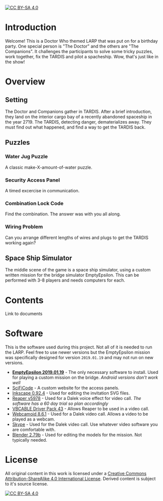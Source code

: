 [![CC BY-SA 4.0][cc-by-sa-shield]][cc-by-sa]
# Introduction

Welcome! This is a Doctor Who themed LARP that was put on for a birthday party. One special person is "The Doctor" and the others are "The Companions". It challenges the participants to solve some tricky puzzles, work together, fix the TARDIS and pilot a spacheship. Wow, that's just like in the show!

# Overview
## Setting
The Doctor and Companions gather in TARDIS. After a brief introduction, they land on the interior cargo bay of a recently abandoned spaceship in the year 2719. The TARDIS, detecting danger, dematerializes away. They must find out what happened, and find a way to get the TARDIS back.

## Puzzles
### Water Jug Puzzle
A classic make-X-amount-of-water puzzle.

### Security Access Panel
A timed excercise in communication.

### Combination Lock Code
Find the combination. The answer was with you all along.

### Wiring Problem
Can you arrange different lengths of wires and plugs to get the TARDIS working again?

## Space Ship Simulator
The middle scene of the game is a space ship simulator, using a custom written mission for the bridge simulator EmptyEpsilon. This can be performed with 3-8 players and needs computers for each. 

# Contents
Link to documents

# Software
This is the software used during this project. Not all of it is needed to run the LARP. Feel free to use newer versions but the EmptyEpsilon mission was specifically designed for version `2019.01.19` and may not run on new versions.

* **[EmptyEpsilon 2019.01.19](https://github.com/daid/EmptyEpsilon/releases/download/EE-2019.11.01/Win32_EmptyEpsilon_EE-2019.11.01.zip)** - The only necessary software to install. Used for playing a custom mission on the bridge. *Android versions don't work well*
* [SciFiCode](https://github.com/matthewmmorrow/SciFiCode) - A custom website for the access panels.
* [Inkscape 0.92.4](https://inkscape.org/release/0.92.4/windows/) - Used for editing the invitation SVG files.
* [Reaper v5978](https://www.reaper.fm/download.php) - Used for a Dalek voice effect for video call. *The software has a 60 day trial so plan accordingly*
* [VBCABLE Driver Pack 43](https://download.vb-audio.com/Download_CABLE/VBCABLE_Driver_Pack43.zip) - Allows Reaper to be used in a video call.
* [Webcamoid 8.6.1](https://webcamoid.github.io/#downloads) - Used for a Dalek video call. Allows a video to be played as a webcam.
* [Skype](https://www.skype.com/en/get-skype/) - Used for the Dalek video call. Use whatever video software you are comfortable with.
* [Blender 2.79b](https://www.blender.org/download/releases/2-79/) - Used for editing the models for the mission. Not typically needed.


# License
All original content in this work is licensed under a
[Creative Commons Attribution-ShareAlike 4.0 International License][cc-by-sa]. Derived content is subject to it's source license.

[![CC BY-SA 4.0][cc-by-sa-image]][cc-by-sa]

[cc-by-sa]: http://creativecommons.org/licenses/by-sa/4.0/
[cc-by-sa-image]: https://licensebuttons.net/l/by-sa/4.0/88x31.png
[cc-by-sa-shield]: https://img.shields.io/badge/License-CC%20BY--SA%204.0-lightgrey.svg
